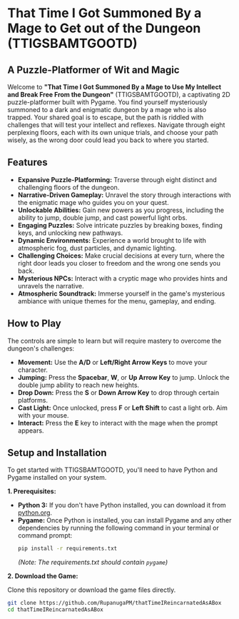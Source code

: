 # That Time I Got Summoned By a Mage to Get out of the Dungeon (TTIGSBAMTGOOTD)


## A Puzzle-Platformer of Wit and Magic

Welcome to **"That Time I Got Summoned By a Mage to Use My Intellect and Break Free From the Dungeon"** (TTIGSBAMTGOOTD), a captivating 2D puzzle-platformer built with Pygame. You find yourself mysteriously summoned to a dark and enigmatic dungeon by a mage who is also trapped. Your shared goal is to escape, but the path is riddled with challenges that will test your intellect and reflexes. Navigate through eight perplexing floors, each with its own unique trials, and choose your path wisely, as the wrong door could lead you back to where you started.

## Features

*   **Expansive Puzzle-Platforming:** Traverse through eight distinct and challenging floors of the dungeon.
*   **Narrative-Driven Gameplay:** Unravel the story through interactions with the enigmatic mage who guides you on your quest.
*   **Unlockable Abilities:** Gain new powers as you progress, including the ability to jump, double jump, and cast powerful light orbs.
*   **Engaging Puzzles:** Solve intricate puzzles by breaking boxes, finding keys, and unlocking new pathways.
*   **Dynamic Environments:** Experience a world brought to life with atmospheric fog, dust particles, and dynamic lighting.
*   **Challenging Choices:** Make crucial decisions at every turn, where the right door leads you closer to freedom and the wrong one sends you back.
*   **Mysterious NPCs:** Interact with a cryptic mage who provides hints and unravels the narrative.
*   **Atmospheric Soundtrack:** Immerse yourself in the game's mysterious ambiance with unique themes for the menu, gameplay, and ending.

## How to Play

The controls are simple to learn but will require mastery to overcome the dungeon's challenges:

*   **Movement:** Use the **A/D** or **Left/Right Arrow Keys** to move your character.
*   **Jumping:** Press the **Spacebar**, **W**, or **Up Arrow Key** to jump. Unlock the double jump ability to reach new heights.
*   **Drop Down:** Press the **S** or **Down Arrow Key** to drop through certain platforms.
*   **Cast Light:** Once unlocked, press **F** or **Left Shift** to cast a light orb. Aim with your mouse.
*   **Interact:** Press the **E** key to interact with the mage when the prompt appears.

## Setup and Installation

To get started with TTIGSBAMTGOOTD, you'll need to have Python and Pygame installed on your system.

**1. Prerequisites:**

*   **Python 3:** If you don't have Python installed, you can download it from [python.org](https://www.python.org/downloads/).
*   **Pygame:** Once Python is installed, you can install Pygame and any other dependencies by running the following command in your terminal or command prompt:
    ```bash
    pip install -r requirements.txt
    ```
    *(Note: The requirements.txt should contain `pygame`)*

**2. Download the Game:**

Clone this repository or download the game files directly.

```bash
git clone https://github.com/RupanugaPM/thatTimeIReincarnatedAsABox
cd thatTimeIReincarnatedAsABox
